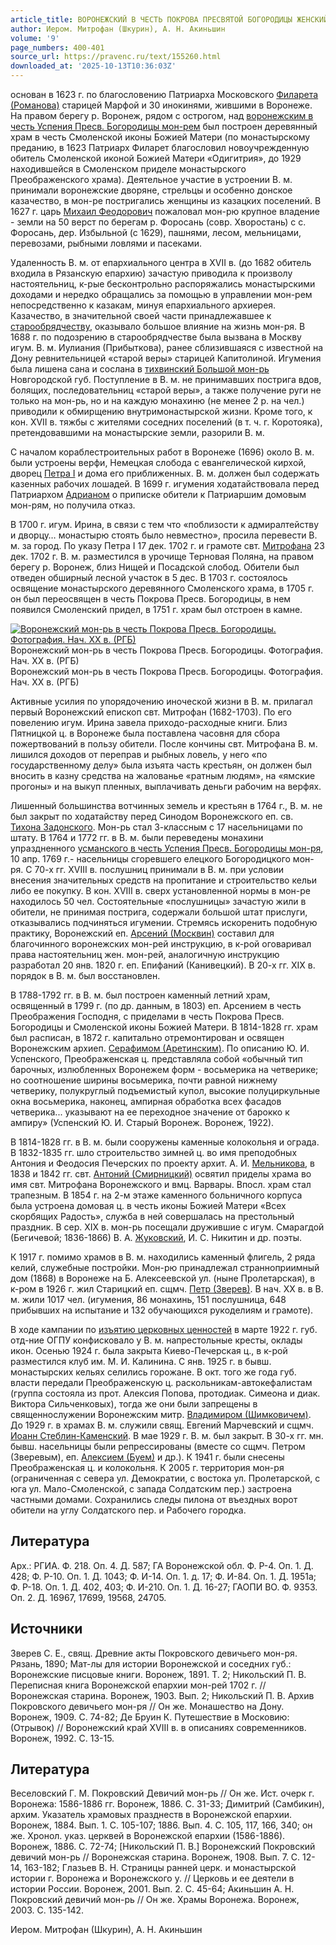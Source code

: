 ```yaml
---
article_title: ВОРОНЕЖСКИЙ В ЧЕСТЬ ПОКРОВА ПРЕСВЯТОЙ БОГОРОДИЦЫ ЖЕНСКИЙ МОНАСТЫРЬ
author: Иером. Митрофан (Шкурин), А. Н. Акиньшин
volume: '9'
page_numbers: 400-401
source_url: https://pravenc.ru/text/155260.html
downloaded_at: '2025-10-13T10:36:03Z'
---
```


основан в 1623 г. по благословению Патриарха Московского [Филарета (Романова)](<https://pravenc.ru/text/Филарета (Романова).html>) старицей Марфой и 30 инокинями, жившими в Воронеже. На правом берегу р. Воронеж, рядом с острогом, над [воронежским в честь Успения Пресв. Богородицы мон-рем](<https://pravenc.ru/text/воронежским в честь Успения Пресв  Богородицы мон-рем.html>) был построен деревянный храм в честь Смоленской иконы Божией Матери (по монастырскому преданию, в 1623 Патриарх Филарет благословил новоучрежденную обитель Смоленской иконой Божией Матери «Одигитрия», до 1929 находившейся в Смоленском приделе монастырского Преображенского храма). Деятельное участие в устроении В. м. принимали воронежские дворяне, стрельцы и особенно донское казачество, в мон-ре постригались женщины из казацких поселений. В 1627 г. царь [Михаил Феодорович](<https://pravenc.ru/text/Михаил Феодорович.html>) пожаловал мон-рю крупное владение - земли на 50 верст по берегам р. Форосань (совр. Хворостань) с с. Форосань, дер. Избыльной (с 1629), пашнями, лесом, мельницами, перевозами, рыбными ловлями и пасеками.

Удаленность В. м. от епархиального центра в XVII в. (до 1682 обитель входила в Рязанскую епархию) зачастую приводила к произволу настоятельниц, к-рые бесконтрольно распоряжались монастырскими доходами и нередко обращались за помощью в управлении мон-рем непосредственно к казакам, минуя епархиального архиерея. Казачество, в значительной своей части принадлежавшее к [старообрядчеству](https://pravenc.ru/text/старообрядчество.html), оказывало большое влияние на жизнь мон-ря. В 1688 г. по подозрению в старообрядчестве была вызвана в Москву игум. В. м. Иулиания (Прибыткова), ранее сблизившаяся с известной на Дону ревнительницей «старой веры» старицей Капитолиной. Игумения была лишена сана и сослана в [тихвинский Большой мон-рь](<https://pravenc.ru/text/тихвинский Большой мон-рь.html>) Новгородской губ. Поступление в В. м. не принимавших пострига вдов, болящих, последовательниц «старой веры», а также получение руги не только на мон-рь, но и на каждую монахиню (не менее 2 р. на чел.) приводили к обмирщению внутримонастырской жизни. Кроме того, к кон. XVII в. тяжбы с жителями соседних поселений (в т. ч. г. Коротояка), претендовавшими на монастырские земли, разорили В. м.

С началом кораблестроительных работ в Воронеже (1696) около В. м. были устроены верфи, Немецкая слобода с евангелической кирхой, дворец [Петра I](<https://pravenc.ru/text/Петр I.html>) и дома его приближенных. В. м. должен был содержать казенных рабочих лошадей. В 1699 г. игумения ходатайствовала перед Патриархом [Адрианом](https://pravenc.ru/text/Адриан.html) о приписке обители к Патриаршим домовым мон-рям, но получила отказ.

В 1700 г. игум. Ирина, в связи с тем что «поблизости к адмиралтейству и дворцу… монастырю стоять было невместно», просила перевести В. м. за город. По указу Петра I 17 дек. 1702 г. и грамоте свт. [Митрофана](https://pravenc.ru/text/Митрофан.html) 23 дек. 1702 г. В. м. разместился в урочище Терновая Поляна, на правом берегу р. Воронеж, близ Нищей и Посадской слобод. Обители был отведен обширный лесной участок в 5 дес. В 1703 г. состоялось освящение монастырского деревянного Смоленского храма, в 1705 г. он был переосвящен в честь Покрова Пресв. Богородицы, в нем появился Смоленский придел, в 1751 г. храм был отстроен в камне.

[![Воронежский мон-рь в честь Покрова Пресв. Богородицы. Фотография. Нач. ХХ в. (РГБ)](https://pravenc.ru/data/115/462/1234/i200.jpg "Кликните для увеличения картинки")](https://pravenc.ru/data/115/462/1234/i400.jpg)Воронежский мон-рь в честь Покрова Пресв. Богородицы. Фотография. Нач. ХХ в. (РГБ)  
Воронежский мон-рь в честь Покрова Пресв. Богородицы. Фотография. Нач. ХХ в. (РГБ)

Активные усилия по упорядочению иноческой жизни в В. м. прилагал первый Воронежский епископ свт. Митрофан (1682-1703). По его повелению игум. Ирина завела приходо-расходные книги. Близ Пятницкой ц. в Воронеже была поставлена часовня для сбора пожертвований в пользу обители. После кончины свт. Митрофана В. м. лишился доходов от переправ и рыбных ловель, у него «по государственному делу» была изъята часть крестьян, он должен был вносить в казну средства на жалованье «ратным людям», на «ямские прогоны» и на выкуп пленных, выплачивать деньги рабочим на верфях.

Лишенный большинства вотчинных земель и крестьян в 1764 г., В. м. не был закрыт по ходатайству перед Синодом Воронежского еп. св. [Тихона Задонского](<https://pravenc.ru/text/Тихона Задонского.html>). Мон-рь стал 3-классным с 17 насельницами по штату. В 1764 и 1772 гг. в В. м. были переведены монахини упраздненного [усманского в честь Успения Пресв. Богородицы мон-ря](<https://pravenc.ru/text/усманского в честь Успения Пресв  Богородицы мон-ря.html>), 10 апр. 1769 г.- насельницы сгоревшего елецкого Богородицкого мон-ря. С 70-х гг. XVIII в. послушниц принимали в В. м. при условии внесения значительных средств на пропитание и строительство кельи либо ее покупку. В кон. XVIII в. сверх установленной нормы в мон-ре находилось 50 чел. Состоятельные «послушницы» зачастую жили в обители, не принимая пострига, содержали большой штат прислуги, отказывались подчиняться игумении. Стремясь искоренить подобную практику, Воронежский еп. [Арсений (Москвин)](<https://pravenc.ru/text/Арсений (Москвин).html>) составил для благочинного воронежских мон-рей инструкцию, в к-рой оговаривал права настоятельниц жен. мон-рей, аналогичную инструкцию разработал 20 янв. 1820 г. еп. Епифаний (Канивецкий). В 20-х гг. XIX в. порядок в В. м. был восстановлен.

В 1788-1792 гг. в В. м. был построен каменный летний храм, освященный в 1799 г. (по др. данным, в 1803) еп. Арсением в честь Преображения Господня, с приделами в честь Покрова Пресв. Богородицы и Смоленской иконы Божией Матери. В 1814-1828 гг. храм был расписан, в 1872 г. капитально отремонтирован и освящен Воронежским архиеп. [Серафимом (Аретинским)](<https://pravenc.ru/text/Серафимом (Аретинским).html>). По описанию Ю. И. Успенского, Преображенская ц. представляла собой «обычный тип барочных, излюбленных Воронежем форм - восьмерика на четверике; но соотношение ширины восьмерика, почти равной нижнему четверику, полукруглый подъемистый купол, высокие полуциркульные окна восьмерика, наконец, ампирная обработка всех фасадов четверика... указывают на ее переходное значение от барокко к ампиру» (Успенский Ю. И. Старый Воронеж. Воронеж, 1922).

В 1814-1828 гг. в В. м. были сооружены каменные колокольня и ограда. В 1832-1835 гг. шло строительство зимней ц. во имя преподобных Антония и Феодосия Печерских по проекту архит. А. И. [Мельникова](https://pravenc.ru/text/Мельников.html), в 1838 и 1842 гг. свт. [Антоний (Смирницкий)](<https://pravenc.ru/text/Антоний (Смирницкий).html>) освятил приделы храма во имя свт. Митрофана Воронежского и вмц. Варвары. Впосл. храм стал трапезным. В 1854 г. на 2-м этаже каменного больничного корпуса была устроена домовая ц. в честь иконы Божией Матери «Всех скорбящих Радость», служба в ней совершалась на престольный праздник. В сер. XIX в. мон-рь посещали дружившие с игум. Смарагдой (Бегичевой; 1836-1866) В. А. [Жуковский](https://pravenc.ru/text/Жуковский.html), И. С. Никитин и др. поэты.

К 1917 г. помимо храмов в В. м. находились каменный флигель, 2 ряда келий, служебные постройки. Мон-рю принадлежал странноприимный дом (1868) в Воронеже на Б. Алексеевской ул. (ныне Пролетарская), в к-ром в 1926 г. жил Старицкий еп. сщмч. [Петр (Зверев)](<https://pravenc.ru/text/Петр (Зверев).html>). В нач. XX в. в В. м. жили 1017 чел. (игумения, 86 монахинь, 151 послушница, 648 прибывших на испытание и 132 обучающихся рукоделиям и грамоте).

В ходе кампании по [изъятию церковных ценностей](<https://pravenc.ru/text/ИЗЪЯТИЕ ЦЕРКОВНЫХ ЦЕННОСТЕЙ.html>) в марте 1922 г. губ. отд-ние ОГПУ конфисковало у В. м. напрестольные кресты, оклады икон. Осенью 1924 г. была закрыта Киево-Печерская ц., в к-рой разместился клуб им. М. И. Калинина. C янв. 1925 г. в бывш. монастырских кельях селились горожане. В окт. того же года губ. власти передали Преображенскую ц. раскольникам-автокефалистам (группа состояла из прот. Алексия Попова, протодиак. Симеона и диак. Виктора Сильченковых), тогда же они были запрещены в священнослужении Воронежским митр. [Владимиром (Шимковичем)](<https://pravenc.ru/text/Владимиром (Шимковичем).html>). До 1929 г. в храмах В. м. служили свящ. Евгений Марчевский и сщмч. [Иоанн Стеблин-Каменский](<https://pravenc.ru/text/Иоанн Стеблин-Каменский.html>). В мае 1929 г. В. м. был закрыт. В 30-х гг. мн. бывш. насельницы были репрессированы (вместе со сщмч. Петром (Зверевым), еп. [Алексием (Буем)](<https://pravenc.ru/text/Алексием (Буем).html>) и др.). К 1941 г. были снесены Преображенская ц. и колокольня. К 2005 г. территория мон-ря (ограниченная с севера ул. Демократии, с востока ул. Пролетарской, с юга ул. Мало-Смоленской, с запада Солдатским пер.) застроена частными домами. Сохранились следы пилона от въездных ворот обители на углу Солдатского пер. и Рабочего городка.

## Литература

Арх.: РГИА. Ф. 218. Оп. 4. Д. 587; ГА Воронежской обл. Ф. Р-4. Оп. 1. Д. 428; Ф. Р-10. Оп. 1. Д. 1043; Ф. И-14. Оп. 1. д. 17; Ф. И-84. Оп. 1. Д. 1951а; Ф. Р-18. Оп. 1. Д. 402, 403; Ф. И-210. Оп. 1. Д. 16-27; ГАОПИ ВО. Ф. 9353. Оп. 2. Д. 16967, 17699, 19568, 24705.

## Источники

Зверев С. Е., свящ. Древние акты Покровского девичьего мон-ря. Рязань, 1890; Мат-лы для истории Воронежской и соседних губ.: Воронежские писцовые книги. Воронеж, 1891. Т. 2; Никольский П. В. Переписная книга Воронежской епархии мон-рей 1702 г. // Воронежская старина. Воронеж, 1903. Вып. 2; Никольский П. В. Архив Покровского девичьего мон-ря // Он же. Монашество на Дону. Воронеж, 1909. С. 74-82; Де Бруин К. Путешествие в Московию: (Отрывок) // Воронежский край XVIII в. в описаниях современников. Воронеж, 1992. С. 13-15.

## Литература

Веселовский Г. М. Покровский Девичий мон-рь // Он же. Ист. очерк г. Воронежа: 1586-1886 гг. Воронеж, 1886. С. 31-33; Димитрий (Самбикин), архим. Указатель храмовых празднеств в Воронежской епархии. Воронеж, 1884. Вып. 1. С. 105-107; 1886. Вып. 4. С. 105, 117, 166, 340; он же. Хронол. указ. церквей в Воронежской епархии (1586-1886). Воронеж, 1886. С. 72-74; [Никольский П. В.] Воронежский Покровский девичий мон-рь // Воронежская старина. Воронеж, 1908. Вып. 7. С. 12-14, 163-182; Глазьев В. Н. Страницы ранней церк. и монастырской истории г. Воронежа и Воронежского у. // Церковь и ее деятели в истории России. Воронеж, 2001. Вып. 2. С. 45-64; Акиньшин А. Н. Покровский девичий мон-рь // Он же. Храмы Воронежа. Воронеж, 2003. С. 135-142.

Иером. Митрофан (Шкурин), А. Н. Акиньшин
